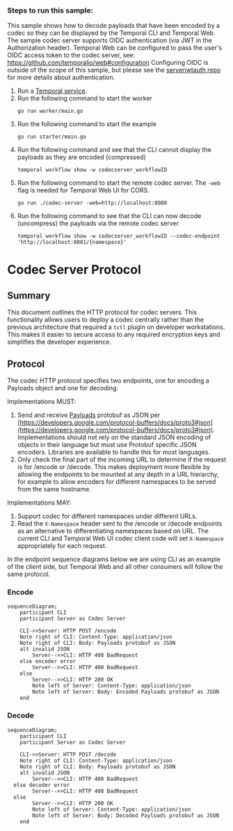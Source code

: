### Steps to run this sample:

This sample shows how to decode payloads that have been encoded by a codec so they can be displayed by the Temporal CLI and Temporal Web.
The sample codec server supports OIDC authentication (via JWT in the Authorization header).
Temporal Web can be configured to pass the user's OIDC access token to the codec server, see: https://github.com/temporalio/web#configuration
Configuring OIDC is outside of the scope of this sample, but please see the [serverjwtauth repo](../serverjwtauth/) for more details about authentication.

1) Run a [Temporal service](https://github.com/temporalio/samples-go/tree/main/#how-to-use).
2) Run the following command to start the worker
   ```
   go run worker/main.go
   ```
3) Run the following command to start the example
   ```
   go run starter/main.go
   ```
4) Run the following command and see that the CLI cannot display the payloads as they are encoded (compressed)
   ```
   temporal workflow show -w codecserver_workflowID
   ```
5) Run the following command to start the remote codec server.
   The `-web` flag is needed for Temporal Web UI for CORS. 
   ```
   go run ./codec-server -web=http://localhost:8080
   ```
6) Run the following command to see that the CLI can now decode (uncompress) the payloads via the remote codec server
   ```
   temporal workflow show -w codecserver_workflowID --codec-endpoint 'http://localhost:8081/{namespace}'
   ```

# Codec Server Protocol

## Summary

This document outlines the HTTP protocol for codec servers. This functionality allows users to deploy a codec centrally rather than the previous architecture that required a `tctl` plugin on developer workstations. This makes it easier to secure access to any required encryption keys and simplifies the developer experience.

## Protocol

The codec HTTP protocol specifies two endpoints, one for encoding a Payloads object and one for decoding.

Implementations MUST:

1. Send and receive [Payloads](https://github.com/temporalio/api/blob/e82978c745a07fb8820348ad77b1d02e226d182e/temporal/api/common/v1/message.proto#L46) protobuf as JSON per [https://developers.google.com/protocol-buffers/docs/proto3#json](https://developers.google.com/protocol-buffers/docs/proto3#json).
Implementations should not rely on the standard JSON encoding of objects in their language but must use Protobuf specific JSON encoders. Libraries are available to handle this for most languages.
2. Only check the final part of the incoming URL to determine if the request is for /encode or /decode.
This makes deployment more flexible by allowing the endpoints to be mounted at any depth in a URL hierarchy, for example to allow encoders for different namespaces to be served from the same hostname.

Implementations MAY:

1. Support codec for different namespaces under different URLs.
2. Read the `X-Namespace` header sent to the /encode or /decode endpoints as an alternative to differentiating namespaces based on URL. The current CLI and Temporal Web UI codec client code will set `X-Namespace` appropriately for each request.

In the endpoint sequence diagrams below we are using CLI as an example of the client side, but Temporal Web and all other consumers will follow the same protocol.

### Encode

```mermaid
sequenceDiagram;
	participant CLI
	participant Server as Codec Server

	CLI->>Server: HTTP POST /encode
	Note right of CLI: Content-Type: application/json
	Note right of CLI: Body: Payloads protobuf as JSON
	alt invalid JSON
		Server-->>CLI: HTTP 400 BadRequest
    else encoder error
		Server-->>CLI: HTTP 400 BadRequest
    else
		Server-->>CLI: HTTP 200 OK
		Note left of Server: Content-Type: application/json
		Note left of Server: Body: Encoded Payloads protobuf as JSON
	end
```

### Decode

```mermaid
sequenceDiagram;
	participant CLI
	participant Server as Codec Server

	CLI->>Server: HTTP POST /decode
	Note right of CLI: Content-Type: application/json
	Note right of CLI: Body: Payloads protobuf as JSON
	alt invalid JSON
		Server-->>CLI: HTTP 400 BadRequest
  else decoder error
		Server-->>CLI: HTTP 400 BadRequest
  else
		Server-->>CLI: HTTP 200 OK
		Note left of Server: Content-Type: application/json
		Note left of Server: Body: Decoded Payloads protobuf as JSON
	end

```
